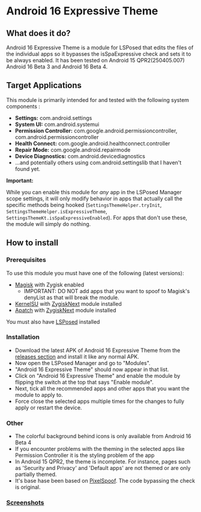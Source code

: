 # Android 16 Expressive Theme

## What does it do?

Android 16 Expressive Theme is a module for LSPosed that edits the files of the individual apps so it bypasses the isSpaExpressive check and sets it to be always enabled. It has been tested on Android 15 QPR2(250405.007) Android 16 Beta 3 and Android 16 Beta 4.

## Target Applications

This module is primarily intended for and tested with the following system components :

*   **Settings:** com.android.settings
*   **System UI:** com.android.systemui
*   **Permission Controller:** com.google.android.permissioncontroller, com.android.permissioncontroller
*   **Health Connect:** com.google.android.healthconnect.controller
*   **Repair Mode:** com.google.android.repairmode
*   **Device Diagnostics:** com.android.devicediagnostics
*   ...and potentially others using com.android.settingslib that I haven't found yet.

**Important:** 

While you can enable this module for *any* app in the LSPosed Manager scope settings, it will only modify behavior in apps that actually call the specific methods being hooked (`SettingsThemeHelper.tryInit`, `SettingsThemeHelper.isExpressiveTheme`, `SettingsThemeKt.isSpaExpressiveEnabled`). For apps that don't use these, the module will simply do nothing.

## How to install

### Prerequisites

To use this module you must have one of the following (latest versions):
- [Magisk](https://github.com/topjohnwu/Magisk) with Zygisk enabled
    - IMPORTANT: DO NOT add apps that you want to spoof to Magisk's denyList as that will break the module.
- [KernelSU](https://github.com/tiann/KernelSU) with [ZygiskNext](https://github.com/Dr-TSNG/ZygiskNext) module installed
- [Apatch](https://github.com/bmax121/APatch) with [ZygiskNext](https://github.com/Dr-TSNG/ZygiskNext) module installed

You must also have [LSPosed](https://github.com/mywalkb/LSPosed_mod) installed

### Installation

- Download the latest APK of Android 16 Expressive Theme from the [releases section](https://github.com/igorb200828/Android-16-Expressive-Theme/releases) and install it like any normal APK.
- Now open the LSPosed Manager and go to "Modules".
- "Android 16 Expressive Theme" should now appear in that list.
- Click on "Android 16 Expressive Theme" and enable the module by flipping the switch at the top that says "Enable module".
- Next, tick all the recommended apps and other apps that you want the module to apply to.
- Force close the selected apps multiple times for the changes to fully apply or restart the device.

### Other

- The colorful background behind icons is only available from Android 16 Beta 4
- If you encounter problems with the theming in the selected apps like Permission Controller it is the styling problem of the app
- In Android 15 QPR2, the theme is incomplete. For instance, pages such as 'Security and Privacy' and 'Default apps' are not themed or are only partially themed.
- It's base hase been based on [PixelSpoof](https://github.com/RisenID/PixelSpoof). The code bypassing the check is original.

### [Screenshots](https://github.com/igorb200828/Android-16-Expressive-Theme/tree/master/img)

